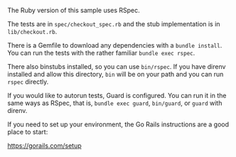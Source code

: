 The Ruby version of this sample uses RSpec.

The tests are in `spec/checkout_spec.rb` and the stub implementation is in
`lib/checkout.rb`.

There is a Gemfile to download any dependencies with a `bundle install`. You
can run the tests with the rather familiar `bundle exec rspec`.

There also binstubs installed, so you can use `bin/rspec`. If you have direnv
installed and allow this directory, `bin` will be on your path and you can run
`rspec` directly.

If you would like to autorun tests, Guard is configured. You can run it in the
same ways as RSpec, that is, `bundle exec guard`, `bin/guard`, or `guard` with
direnv.

If you need to set up your environment, the Go Rails instructions are a good
place to start:

https://gorails.com/setup

